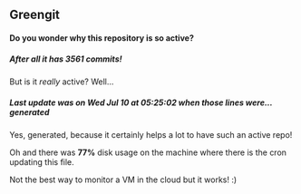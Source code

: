 ## Greengit

#### Do you wonder why this repository is so active?

##### After all it has 3561 commits!

But is it *really* active? Well...

##### Last update was on Wed Jul 10 at 05:25:02 when those lines were... generated

Yes, generated, because it certainly helps a lot to have such an active repo!

Oh and there was **77%** disk usage on the machine
where there is the cron updating this file.

Not the best way to monitor a VM in the cloud but it works! :)
